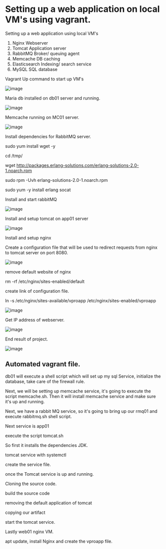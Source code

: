 # Setting up a web application on local VM's using vagrant.

Setting up a web application using local VM's

1) Nginx Webserver
2) Tomcat Application server
3) RabbitMQ Broker/ queuing agent
4) Memcache DB caching
5) Elasticsearch Indexing/ search service
6) MySQL SQL database

Vagrant Up command to start up VM's

![image](https://user-images.githubusercontent.com/117186369/205487605-0b682970-db81-46d6-be55-7c0a9d5f9d0c.png)

Maria db installed on db01 server and running.

![image](https://user-images.githubusercontent.com/117186369/205489320-7606e91f-f252-4ef0-b39f-5b1ed3a88b5c.png)

Memcache running on MC01 server.

![image](https://user-images.githubusercontent.com/117186369/205491522-309c58ef-4b21-4d54-bef3-9c33910ddf47.png)

Install dependencies for RabbitMQ server.

sudo yum install wget -y

cd /tmp/

wget http://packages.erlang-solutions.com/erlang-solutions-2.0-1.noarch.rpm

sudo rpm -Uvh erlang-solutions-2.0-1.noarch.rpm

sudo yum -y install erlang socat

Install and start rabbitMQ

![image](https://user-images.githubusercontent.com/117186369/205492477-f623c8c5-26ea-4846-acb4-290a456af2bf.png)

Install and setup tomcat on app01 server

![image](https://user-images.githubusercontent.com/117186369/205497509-1037231c-18bf-4244-855a-e6bdbf0cc199.png)

Install and setup nginx 

Create a configuration file that will be used to redirect requests from nginx to tomcat server on port 8080.

![image](https://user-images.githubusercontent.com/117186369/205498898-486dfa8a-38ed-47d4-bdab-59aa6366aabf.png)

remove default website of nginx

rm -rf /etc/nginx/sites-enabled/default

create link of configuration file. 

ln -s /etc/nginx/sites-available/vproapp /etc/nginx/sites-enabled/vproapp

![image](https://user-images.githubusercontent.com/117186369/205499418-5803adb9-2cd7-4d2d-aa15-87d0191463fc.png)

Get IP address of webserver.

![image](https://user-images.githubusercontent.com/117186369/205499616-34c98a24-d696-4081-bfb3-9de9a699d31b.png)

End result of project.

![image](https://user-images.githubusercontent.com/117186369/205499587-4df2aa98-f50b-4562-857e-ac54decf5085.png)

## Automated vagrant file.

db01 will execute a shell script which will set up my sql Service, initialize the database,
take care of the firewall rule. 

Next, we will be setting up memcache service, it's going to execute the script memcache.sh. 
Then it will install memcache service and make sure it's up and running. 

Next, we have a rabbit MQ service, so it's going to bring up our rmq01 and execute rabbitmq.sh shell script.

Next service is app01

execute the script tomcat.sh

So first it installs the dependencies JDK.

tomcat service with systemctl

create the service file.

once the Tomcat service is up and running.

Cloning the source code.

build the source code 

removing the default application of tomcat

copying our artifact

start the tomcat service.

Lastly web01 nginx VM.

apt update, install Nginx and create the vproapp file.




 
 

